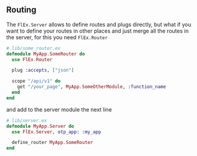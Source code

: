 ## Routing

The `FlEx.Server` allows to define routes and plugs directly, but what if you want to define your routes in other places
and just merge all the routes in the server, for this you need `FlEx.Router`

```elixir
# lib/some_router.ex
defmodule MyApp.SomeRouter do
  use FlEx.Router

  plug :accepts, ["json"]

  scope "/api/v1" do
    get "/your_page", MyApp.SomeOtherModule, :function_name
  end
end
```

and add to the server module the next line

```elixir
# lib/server.ex
defmodule MyApp.Server do
  use FlEx.Server, otp_app: :my_app

  define_router MyApp.SomeRouter
end
```
